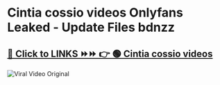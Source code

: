 
 # Cintia cossio videos Onlyfans Leaked - Update Files bdnzz

## <h2><a href="https://clipsfans.com/Cintia_cossio_videos&ref=git">🔗 Click to LINKS ⏩⏩ 👉 🟢 Cintia cossio videos </a></h2>

<a href="https://clipsfans.com/Cintia_cossio_videos&ref=git" rel="nofollow" data-target="animated-image.originalLink"><img src="https://i.ibb.co.com/xMMVF88/686577567.gif" alt="Viral Video Original" style="max-width: 100%; display: inline-block;" data-target="animated-image.originalImage"></a>

